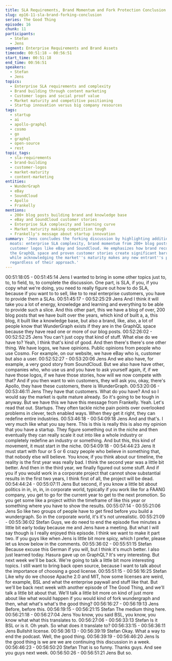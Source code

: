 ```yaml
---
title: SLA Requirements, Brand Momentum and Fork Protection Conclusion
slug: ep16-11-sla-brand-forking-conclusion
series: The Good Thing
episode: 16
chunk: 11
participants:
  - Stefan
  - Jens
segment: Enterprise Requirements and Brand Assets
timecode: 00:51:18 – 00:56:51
start_time: 00:51:18
end_time: 00:56:51
speakers:
  - Stefan
  - Jens
topics:
  - Enterprise SLA requirements and complexity
  - Brand building through content marketing
  - Customer logos and social proof value
  - Market maturity and competitive positioning
  - Startup innovation versus big company resources
tags:
  - startup
  - ai
  - apollo-graphql
  - cosmo
  - go
  - graphql
  - open-source
  - rest
topic_tags:
  - sla-requirements
  - brand-building
  - customer-logos
  - market-maturity
  - content-marketing
entities:
  - WunderGraph
  - eBay
  - SoundCloud
  - Apollo
  - Frankelly
mentions:
  - 200+ blog posts building brand and knowledge base
  - eBay and SoundCloud customer stories
  - Enterprise SLA complexity and learning curve
  - Market maturity making competition tough
  - Frankelly's message about startup innovation
summary: 'Jens concludes the forking discussion by highlighting additional competitive
  moats: enterprise SLA complexity, brand momentum from 200+ blog posts, and valuable
  customer logos like eBay and SoundCloud. He emphasizes how brand recognition in
  the GraphQL space and proven customer stories create significant barriers for competitors,
  while acknowledging the market''s maturity makes any new entrant''s path challenging
  regardless of their approach.'
---
```


00:51:18:05 - 00:51:45:14
Jens
I wanted to bring in some other topics just to, to, to field, to, to complete the discussion. One
part, is SLA, if you, if you copy what we're doing, you need to really figure out how to do SLA,
because if you want to to sell, like to to real enterprise customers, you have to provide them a
SLAs.
00:51:45:17 - 00:52:25:29
Jens
And I think it will take you a lot of energy, knowledge and learning and everything to be able to
provide such a slice. And this other part, this we have a blog of over, 200 blog posts that we
have built over the years, which kind of built a, a, this blog, it built like a knowledge base, but
also a brand, like, also, a lot of people know that WunderGraph exists if they are in the GraphQL
space because they have read one or more of our blog posts.
00:52:26:02 - 00:52:52:25
Jens
You can't just copy that kind of stuff. What else do we have to? Yeah, I think that's kind of good.
And then there's there's one other thing. We have logos, we have opinions. Public opinions from
people who use Cosmo. For example, on our website, we have eBay who is, customer but also
a user.
00:52:52:27 - 00:53:20:06
Jens
And we also have, for example, a very good story from SoundCloud. But we also have have
other, companies who, who use us and you have to ask yourself again, if, if we have those
logos, if we have those stories, how will we now compete with that? And if you then want to win
customers, they will ask you, okay, there's Apollo, they have these customers, there is
WunderGraph.
00:53:20:06 - 00:53:46:11
Jens
They have that customers. What do you have? And so I would say the market is quite mature
already. So it's going to be tough in anyway. But we have this we have this message from
Frankelly. Yeah. Let's read that out. Startups. They often tackle niche pain points over
overlooked problems in clever, tech enabled ways. When they get it right, they can redefine
entire industries.
00:53:46:18 - 00:54:09:18
Jens
And and that's. I very much like what you say here. This is this is really this is also my opinion
that you have a startup. They figure something out in the niche and then eventually they can
really scale it out into like a whole industry or completely redefine an industry or something. And
but this, this kind of movement, it must start in the niche.
00:54:09:18 - 00:54:44:23
Jens
It must start with four or 5 or 6 crazy people who believe in something that, that nobody else will
believe. You know, if you think about our timeline, the reality is the first year was really bad. I
think the second year was a little bit better. And then in the third year, we finally figured out
some stuff. And if you if you would work in a corporate project that cannot show substantial
results in the first two years, I think first of all, the project will be dead.
00:54:44:24 - 00:55:07:11
Jens
But second, if you know a little bit about politics in in, in, in, in corporate world, typically if you
work like for a FAANG company, you get to go for the current year to get to the next promotion.
So you get some like a project within the timeframe of like this year or something where you
have to show the results.
00:55:07:14 - 00:55:21:06
Jens
So like two groups of people have to get fired before you build a wundergraph. So in the
corporate world, it's it's not unrealistic.
00:55:21:09 - 00:55:36:02
Stefan
Guys, we do need to end the episode five minutes a little bit early today because me and Jens
have a meeting. But what I will say though is I really enjoyed this episode. I think we want to
make it part two. If you guys like when Jens is little bit more spicy, which I prefer, please let us
know below in the comments.
00:55:36:02 - 00:55:51:15
Stefan
Because excuse this German if you will, but I think it's much better. I also just learned today.
Hasura gave up on GraphQL? It's very interesting. But next week we'll be back. We're going to
talk a little bit more interesting topics. I still want to bring back open source, because I want to
talk about the importance of choosing a good license.
00:55:51:15 - 00:56:16:25
Stefan
Like why do we choose Apache 2.0 and MIT, how some licenses are weird, for example, BSL
and what the enterprise paywall and stuff like that. But we'll be back next week with another
episode of The Good Thing, and we'll talk a little bit about that. We'll talk a little bit more on kind
of just more about like what would happen if you would kind of fork wundergraph and then, what
what's what's the good thing?
00:56:16:27 - 00:56:19:13
Jens
Before, before this.
00:56:19:15 - 00:56:21:15
Stefan
The medium thing here.
00:56:21:18 - 00:56:27:04
Jens
You know, you said BSL, you know, you know what what this translates to.
00:56:27:06 - 00:56:33:13
Stefan
Is it BSL or is it. Oh yeah. So what does it translate to?
00:56:33:15 - 00:56:36:11
Jens
Bullshit license.
00:56:36:13 - 00:56:39:19
Stefan
Okay. What a way to end the podcast. Well, the good thing.
00:56:39:19 - 00:56:46:20
Jens
Is the good thing is we are we are continuing this discussion in a week.
00:56:46:23 - 00:56:50:20
Stefan
That is so funny. Thanks guys. And see you guys next week.
00:56:50:26 - 00:56:51:21
Jens
But so.